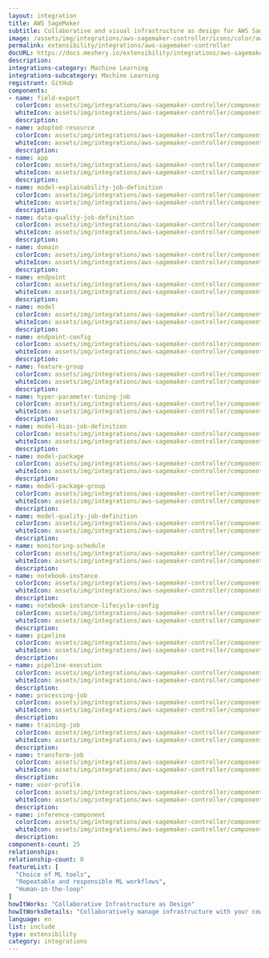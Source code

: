 ```yaml
---
layout: integration
title: AWS SageMaker
subtitle: Collaborative and visual infrastructure as design for AWS SageMaker
image: /assets/img/integrations/aws-sagemaker-controller/icons/color/aws-sagemaker-controller-color.svg
permalink: extensibility/integrations/aws-sagemaker-controller
docURL: https://docs.meshery.io/extensibility/integrations/aws-sagemaker-controller
description: 
integrations-category: Machine Learning
integrations-subcategory: Machine Learning
registrant: GitHub
components: 
- name: field-export
  colorIcon: assets/img/integrations/aws-sagemaker-controller/components/field-export/icons/color/field-export-color.svg
  whiteIcon: assets/img/integrations/aws-sagemaker-controller/components/field-export/icons/white/field-export-white.svg
  description: 
- name: adopted-resource
  colorIcon: assets/img/integrations/aws-sagemaker-controller/components/adopted-resource/icons/color/adopted-resource-color.svg
  whiteIcon: assets/img/integrations/aws-sagemaker-controller/components/adopted-resource/icons/white/adopted-resource-white.svg
  description: 
- name: app
  colorIcon: assets/img/integrations/aws-sagemaker-controller/components/app/icons/color/app-color.svg
  whiteIcon: assets/img/integrations/aws-sagemaker-controller/components/app/icons/white/app-white.svg
  description: 
- name: model-explainability-job-definition
  colorIcon: assets/img/integrations/aws-sagemaker-controller/components/model-explainability-job-definition/icons/color/model-explainability-job-definition-color.svg
  whiteIcon: assets/img/integrations/aws-sagemaker-controller/components/model-explainability-job-definition/icons/white/model-explainability-job-definition-white.svg
  description: 
- name: data-quality-job-definition
  colorIcon: assets/img/integrations/aws-sagemaker-controller/components/data-quality-job-definition/icons/color/data-quality-job-definition-color.svg
  whiteIcon: assets/img/integrations/aws-sagemaker-controller/components/data-quality-job-definition/icons/white/data-quality-job-definition-white.svg
  description: 
- name: domain
  colorIcon: assets/img/integrations/aws-sagemaker-controller/components/domain/icons/color/domain-color.svg
  whiteIcon: assets/img/integrations/aws-sagemaker-controller/components/domain/icons/white/domain-white.svg
  description: 
- name: endpoint
  colorIcon: assets/img/integrations/aws-sagemaker-controller/components/endpoint/icons/color/endpoint-color.svg
  whiteIcon: assets/img/integrations/aws-sagemaker-controller/components/endpoint/icons/white/endpoint-white.svg
  description: 
- name: model
  colorIcon: assets/img/integrations/aws-sagemaker-controller/components/model/icons/color/model-color.svg
  whiteIcon: assets/img/integrations/aws-sagemaker-controller/components/model/icons/white/model-white.svg
  description: 
- name: endpoint-config
  colorIcon: assets/img/integrations/aws-sagemaker-controller/components/endpoint-config/icons/color/endpoint-config-color.svg
  whiteIcon: assets/img/integrations/aws-sagemaker-controller/components/endpoint-config/icons/white/endpoint-config-white.svg
  description: 
- name: feature-group
  colorIcon: assets/img/integrations/aws-sagemaker-controller/components/feature-group/icons/color/feature-group-color.svg
  whiteIcon: assets/img/integrations/aws-sagemaker-controller/components/feature-group/icons/white/feature-group-white.svg
  description: 
- name: hyper-parameter-tuning-job
  colorIcon: assets/img/integrations/aws-sagemaker-controller/components/hyper-parameter-tuning-job/icons/color/hyper-parameter-tuning-job-color.svg
  whiteIcon: assets/img/integrations/aws-sagemaker-controller/components/hyper-parameter-tuning-job/icons/white/hyper-parameter-tuning-job-white.svg
  description: 
- name: model-bias-job-definition
  colorIcon: assets/img/integrations/aws-sagemaker-controller/components/model-bias-job-definition/icons/color/model-bias-job-definition-color.svg
  whiteIcon: assets/img/integrations/aws-sagemaker-controller/components/model-bias-job-definition/icons/white/model-bias-job-definition-white.svg
  description: 
- name: model-package
  colorIcon: assets/img/integrations/aws-sagemaker-controller/components/model-package/icons/color/model-package-color.svg
  whiteIcon: assets/img/integrations/aws-sagemaker-controller/components/model-package/icons/white/model-package-white.svg
  description: 
- name: model-package-group
  colorIcon: assets/img/integrations/aws-sagemaker-controller/components/model-package-group/icons/color/model-package-group-color.svg
  whiteIcon: assets/img/integrations/aws-sagemaker-controller/components/model-package-group/icons/white/model-package-group-white.svg
  description: 
- name: model-quality-job-definition
  colorIcon: assets/img/integrations/aws-sagemaker-controller/components/model-quality-job-definition/icons/color/model-quality-job-definition-color.svg
  whiteIcon: assets/img/integrations/aws-sagemaker-controller/components/model-quality-job-definition/icons/white/model-quality-job-definition-white.svg
  description: 
- name: monitoring-schedule
  colorIcon: assets/img/integrations/aws-sagemaker-controller/components/monitoring-schedule/icons/color/monitoring-schedule-color.svg
  whiteIcon: assets/img/integrations/aws-sagemaker-controller/components/monitoring-schedule/icons/white/monitoring-schedule-white.svg
  description: 
- name: notebook-instance
  colorIcon: assets/img/integrations/aws-sagemaker-controller/components/notebook-instance/icons/color/notebook-instance-color.svg
  whiteIcon: assets/img/integrations/aws-sagemaker-controller/components/notebook-instance/icons/white/notebook-instance-white.svg
  description: 
- name: notebook-instance-lifecycle-config
  colorIcon: assets/img/integrations/aws-sagemaker-controller/components/notebook-instance-lifecycle-config/icons/color/notebook-instance-lifecycle-config-color.svg
  whiteIcon: assets/img/integrations/aws-sagemaker-controller/components/notebook-instance-lifecycle-config/icons/white/notebook-instance-lifecycle-config-white.svg
  description: 
- name: pipeline
  colorIcon: assets/img/integrations/aws-sagemaker-controller/components/pipeline/icons/color/pipeline-color.svg
  whiteIcon: assets/img/integrations/aws-sagemaker-controller/components/pipeline/icons/white/pipeline-white.svg
  description: 
- name: pipeline-execution
  colorIcon: assets/img/integrations/aws-sagemaker-controller/components/pipeline-execution/icons/color/pipeline-execution-color.svg
  whiteIcon: assets/img/integrations/aws-sagemaker-controller/components/pipeline-execution/icons/white/pipeline-execution-white.svg
  description: 
- name: processing-job
  colorIcon: assets/img/integrations/aws-sagemaker-controller/components/processing-job/icons/color/processing-job-color.svg
  whiteIcon: assets/img/integrations/aws-sagemaker-controller/components/processing-job/icons/white/processing-job-white.svg
  description: 
- name: training-job
  colorIcon: assets/img/integrations/aws-sagemaker-controller/components/training-job/icons/color/training-job-color.svg
  whiteIcon: assets/img/integrations/aws-sagemaker-controller/components/training-job/icons/white/training-job-white.svg
  description: 
- name: transform-job
  colorIcon: assets/img/integrations/aws-sagemaker-controller/components/transform-job/icons/color/transform-job-color.svg
  whiteIcon: assets/img/integrations/aws-sagemaker-controller/components/transform-job/icons/white/transform-job-white.svg
  description: 
- name: user-profile
  colorIcon: assets/img/integrations/aws-sagemaker-controller/components/user-profile/icons/color/user-profile-color.svg
  whiteIcon: assets/img/integrations/aws-sagemaker-controller/components/user-profile/icons/white/user-profile-white.svg
  description: 
- name: inference-component
  colorIcon: assets/img/integrations/aws-sagemaker-controller/components/inference-component/icons/color/inference-component-color.svg
  whiteIcon: assets/img/integrations/aws-sagemaker-controller/components/inference-component/icons/white/inference-component-white.svg
  description: 
components-count: 25
relationships: 
relationship-count: 0
featureList: [
  "Choice of ML tools",
  "Repeatable and responsible ML workflows",
  "Human-in-the-loop"
]
howItWorks: "Collaborative Infrastructure as Design"
howItWorksDetails: "Collaboratively manage infrastructure with your coworkers synchronously sharing the same designs."
language: en
list: include
type: extensibility
category: integrations
---
```


